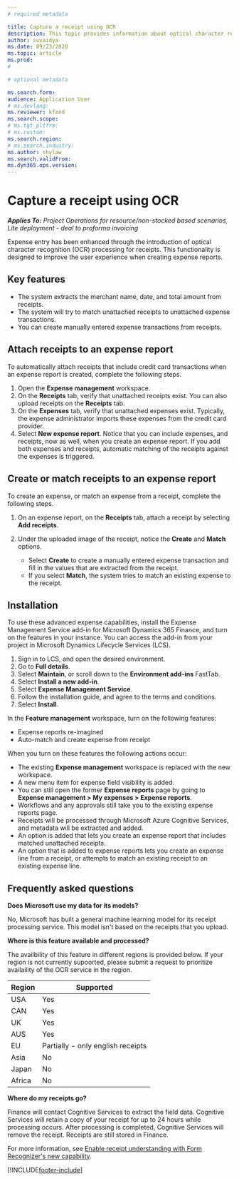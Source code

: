 ```yaml
---
# required metadata

title: Capture a receipt using OCR
description: This topic provides information about optical character recognition (OCR) processing for receipts.
author: suvaidya
ms.date: 09/23/2020
ms.topic: article
ms.prod: 
#

# optional metadata

ms.search.form: 
audience: Application User
# ms.devlang: 
ms.reviewer: kfend
ms.search.scope: 
# ms.tgt_pltfrm: 
# ms.custom: 
ms.search.region: 
# ms.search.industry: 
ms.author: shylaw
ms.search.validFrom: 
ms.dyn365.ops.version: 
---
```


# Capture a receipt using OCR

_**Applies To:** Project Operations for resource/non-stocked based scenarios, Lite deployment - deal to proforma invoicing_

Expense entry has been enhanced through the introduction of optical character recognition (OCR) processing for receipts. This functionality is designed to improve the user experience when creating expense reports.

## Key features

- The system extracts the merchant name, date, and total amount from receipts.
- The system will try to match unattached receipts to unattached expense transactions.
- You can create manually entered expense transactions from receipts.

## Attach receipts to an expense report

To automatically attach receipts that include credit card transactions when an expense report is created, complete the following steps.

  1. Open the **Expense management** workspace.
  2. On the **Receipts** tab, verify that unattached receipts exist. You can also upload receipts on the **Receipts** tab.
  3. On the **Expenses** tab, verify that unattached expenses exist. Typically, the expense administrator imports these expenses from the credit card provider.
  4. Select **New expense report**. Notice that you can include expenses, and receipts, now as well, when you create an expense report. If you add both expenses and receipts, automatic matching of the receipts against the expenses is triggered.

## Create or match receipts to an expense report
To create an expense, or match an expense from a receipt, complete the following steps.

  1. On an expense report, on the **Receipts** tab, attach a receipt by selecting **Add receipts**.
  2. Under the uploaded image of the receipt, notice the **Create** and **Match** options.

      - Select **Create** to create a manually entered expense transaction and fill in the values that are extracted from the receipt.
      - If you select **Match**, the system tries to match an existing expense to the receipt.

## Installation

To use these advanced expense capabilities, install the Expense Management Service add-in for Microsoft Dynamics 365 Finance, and turn on the features in your instance. You can access the add-in from your project in Microsoft Dynamics Lifecycle Services (LCS).

1. Sign in to LCS, and open the desired environment.
2. Go to **Full details**.
3. Select **Maintain**, or scroll down to the **Environment add-ins** FastTab.
4. Select **Install a new add-in**.
5. Select **Expense Management Service**.
6. Follow the installation guide, and agree to the terms and conditions.
7. Select **Install**.

In the **Feature management** workspace, turn on the following features:

- Expense reports re-imagined
- Auto-match and create expense from receipt

When you turn on these features the following actions occur:

- The existing **Expense management** workspace is replaced with the new workspace.
- A new menu item for expense field visibility is added.
- You can still open the former **Expense reports** page by going to **Expense management > My expenses > Expense reports**.
- Workflows and any approvals still take you to the existing expense reports page.
- Receipts will be processed through Microsoft Azure Cognitive Services, and metadata will be extracted and added.
- An option is added that lets you create an expense report that includes matched unattached receipts.
- An option that is added to expense reports lets you create an expense line from a receipt, or attempts to match an existing receipt to an existing expense line.

## Frequently asked questions

**Does Microsoft use my data for its models?**

No, Microsoft has built a general machine learning model for its receipt processing service. This model isn't based on the receipts that you upload.

**Where is this feature available and processed?**

The availbility of this feature in different regions is provided below. If your region is not currently supoorted, please submit a request to prioritize availaility of the OCR service in the region. 

| Region | Supported                         |
|--------|-----------------------------------|
| USA    | Yes                               |
| CAN    | Yes                               |
| UK     | Yes                               |
| AUS    | Yes                               |
| EU     | Partially - only english receipts |
| Asia   | No                                |
| Japan  | No                                |
| Africa | No                                |

**Where do my receipts go?**

Finance will contact Cognitive Services to extract the field data. Cognitive Services will retain a copy of your receipt for up to 24 hours while processing occurs. After processing is completed, Cognitive Services will remove the receipt. Receipts are still stored in Finance.

For more information, see [Enable receipt understanding with Form Recognizer's new capability](https://azure.microsoft.com/blog/enable-receipt-understanding-with-form-recognizer-s-new-capability/).


[!INCLUDE[footer-include](../includes/footer-banner.md)]
